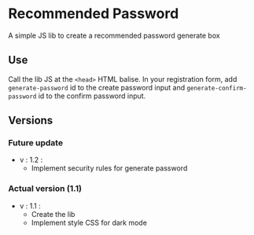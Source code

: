 # Recommended Password
A simple JS lib to create a recommended password generate box 

## Use
Call the lib JS at the `<head>` HTML balise.
In your registration form, add `generate-password` id to the create password input and `generate-confirm-password` id to the confirm password input.

## Versions
### Future update
- v : 1.2 : 
  - Implement security rules for generate password
### Actual version (1.1)
- v : 1.1 :
  - Create the lib
  - Implement style CSS for dark mode
